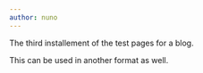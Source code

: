 ```yaml
---
author: nuno
---
```

The third installement of the test pages for a blog.

This can be used in another format as well.
